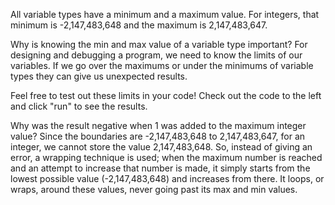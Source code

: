 All variable types have a minimum and a maximum value. For integers, that minimum is  -2,147,483,648 and the maximum is 2,147,483,647. 

Why is knowing the min and max value of a variable type important?
For designing and debugging a program, we need to know the limits of our variables. If we go over the maximums or under the minimums of variable types they can give us unexpected results.

Feel free to test out these limits in your code! Check out the code to the left and click "run" to see the results.

Why was the result negative when 1 was added to the maximum integer value?
Since the boundaries are -2,147,483,648 to 2,147,483,647, for an integer, we cannot store the value 2,147,483,648. So, instead of giving an error, a wrapping technique is used; when the maximum number is reached and an attempt to increase that number is made, it simply starts from the lowest possible value (-2,147,483,648) and increases from there. It loops, or wraps, around these values, never going past its max and min values.